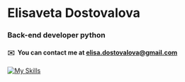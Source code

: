  # Elisaveta Dostovalova


### Back-end developer python


#### ✉️  You can contact me at [elisa.dostovalova@gmail.com](mailto:elisa.dostovalova@gmail.com)

[![My Skills](https://skillicons.dev/icons?i=python,django,flask,html,css,git,linux,sqlite,mysql,postgres,postman)](https://skillicons.dev)
